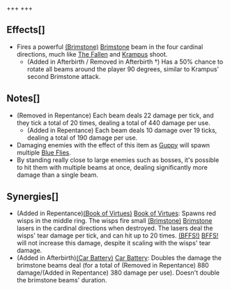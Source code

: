 +++
+++

Effects[]
---------


* Fires a powerful [(Brimstone)](/wiki/Brimstone "Brimstone") [Brimstone](/wiki/Brimstone "Brimstone") beam in the four cardinal directions, much like [The Fallen](/wiki/The_Fallen "The Fallen") and [Krampus](/wiki/Krampus "Krampus") shoot.
	+ (Added in Afterbirth / Removed in Afterbirth †) Has a 50% chance to rotate all beams around the player 90 degrees, similar to Krampus' second Brimstone attack.


Notes[]
-------


* (Removed in Repentance) Each beam deals 22 damage per tick, and they tick a total of 20 times, dealing a total of 440 damage per use.
	+ (Added in Repentance) Each beam deals 10 damage over 19 ticks, dealing a total of 190 damage per use.
* Damaging enemies with the effect of this item as [Guppy](/wiki/Guppy "Guppy") will spawn multiple [Blue Flies](/wiki/Blue_Fly "Blue Fly").
* By standing really close to large enemies such as bosses, it's possible to hit them with multiple beams at once, dealing significantly more damage than a single beam.


Synergies[]
-----------


* (Added in Repentance)[(Book of Virtues)](/wiki/Book_of_Virtues "Book of Virtues") [Book of Virtues](/wiki/Book_of_Virtues "Book of Virtues"): Spawns red wisps in the middle ring. The wisps fire small [(Brimstone)](/wiki/Brimstone "Brimstone") [Brimstone](/wiki/Brimstone "Brimstone") lasers in the cardinal directions when destroyed. The lasers deal the wisps' tear damage per tick, and can hit up to 20 times. [(BFFS!)](/wiki/BFFS! "BFFS!") [BFFS!](/wiki/BFFS! "BFFS!") will not increase this damage, despite it scaling with the wisps' tear damage.
* (Added in Afterbirth)[(Car Battery)](/wiki/Car_Battery "Car Battery") [Car Battery](/wiki/Car_Battery "Car Battery"): Doubles the damage the brimstone beams deal (for a total of (Removed in Repentance) 880 damage/(Added in Repentance) 380 damage per use). Doesn't double the brimstone beams' duration.


